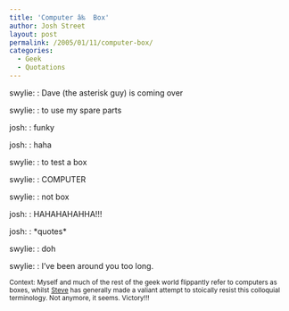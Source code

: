```yaml
---
title: 'Computer â‰  Box'
author: Josh Street
layout: post
permalink: /2005/01/11/computer-box/
categories:
  - Geek
  - Quotations
---
```

swylie:
:   Dave (the asterisk guy) is coming over

swylie:
:   to use my spare parts

josh:
:   funky

josh:
:   haha

swylie:
:   to test a box

swylie:
:   COMPUTER

swylie:
:   not box

josh:
:   HAHAHAHAHHA!!!

josh:
:   \*quotes\*

swylie:
:   doh

swylie:
:   I&#8217;ve been around you too long.

<small>Context: Myself and much of the rest of the geek world flippantly refer to computers as boxes, whilst <a href="http://www.swylie.com/">Steve</a> has generally made a valiant attempt to stoically resist this colloquial terminology. Not anymore, it seems. Victory!!!</small>